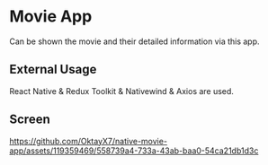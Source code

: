 <h1> Movie App </h1>

Can be shown the movie and their detailed information via this app.

<h2> External Usage </h2>

React Native & Redux Toolkit & Nativewind & Axios are used.

<h2> Screen </h2>

https://github.com/OktayX7/native-movie-app/assets/119359469/558739a4-733a-43ab-baa0-54ca21db1d3c

